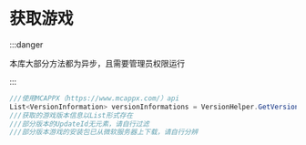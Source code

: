 # 获取游戏
:::danger

本库大部分方法都为异步，且需要管理员权限运行

:::

```csharp
///使用MCAPPX（https://www.mcappx.com/）api
List<VersionInformation> versionInformations = VersionHelper.GetVersions("https://data.mcappx.com/v1/bedrock.json");
///获取的游戏版本信息以List形式存在
///部分版本的UpdateId无元素，请自行过滤
///部分版本游戏的安装包已从微软服务器上下载，请自行分辨
```